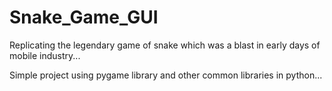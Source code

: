 # Snake_Game_GUI
Replicating the legendary game of snake which was a blast in early days of mobile industry...

Simple project using pygame library and other common libraries in python...

